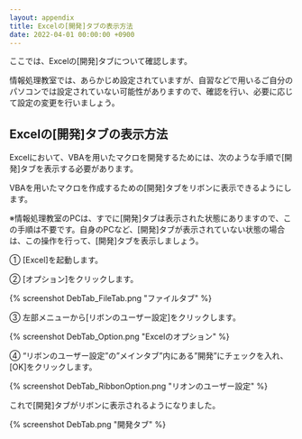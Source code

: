 ```yaml
---
layout: appendix
title: Excelの[開発]タブの表示方法
date: 2022-04-01 00:00:00 +0900
---
```


ここでは、Excelの[開発]タブについて確認します。

情報処理教室では、あらかじめ設定されていますが、自習などで用いるご自分のパソコンでは設定されていない可能性がありますので、確認を行い、必要に応じて設定の変更を行いましょう。


Excelの[開発]タブの表示方法
----------------

Excelにおいて、VBAを用いたマクロを開発するためには、次のような手順で[開発]タブを表示する必要があります。

VBAを用いたマクロを作成するための[開発]タブをリボンに表示できるようにします。

※情報処理教室のPCは、すでに[開発]タブは表示された状態にありますので、この手順は不要です。自身のPCなど、[開発]タブが表示されていない状態の場合は、この操作を行って、[開発]タブを表示しましょう。

&#9312; [Excel]を起動します。

&#9313; [オプション]をクリックします。

{% screenshot DebTab_FileTab.png "ファイルタブ" %}

&#9314; 左部メニューから[リボンのユーザー設定]をクリックします。

{% screenshot DebTab_Option.png "Excelのオプション" %}

&#9315; “リボンのユーザー設定”の”メインタブ”内にある”開発”にチェックを入れ、[OK]をクリックします。

{% screenshot DebTab_RibbonOption.png "リオンのユーザー設定" %}

これで[開発]タブがリボンに表示されるようになりました。

{% screenshot DebTab.png "開発タブ" %}



